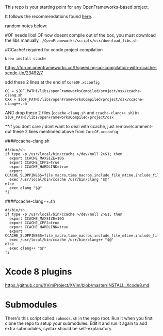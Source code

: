 This repo is your starting point for any OpenFrameworks-based project. 

It follows the recommendations found [here](https://www.assembla.com/spaces/lp-internal/wiki/Openframeworks_Project_Organization).

random notes below:

#OF needs libs!
OF now doesnt compile out of the box, you must download the libs manually
```./OpenFrameworks/scripts/osx/download_libs.sh```


#CCache! 
required for xcode project compilation

```
brew install ccache
```
https://forum.openframeworks.cc/t/speeding-up-compilation-with-ccache-xcode-tip/23492/7

add these 2 lines at the end of ```CoreOF.xcconfig```
 
```
CC = $(OF_PATH)/libs/openFrameworksCompiled/project/osx/ccache-clang.sh
CXX = $(OF_PATH)/libs/openFrameworksCompiled/project/osx/ccache-clang++.sh
```

AND drop these 2 files (```ccache-clang.sh``` and```ccache-clang++.sh```) in ```$(OF_PATH)/libs/openFrameworksCompiled/project/osx```


**if you dont care / dont want to deal with ccache, just remove/comment-out these 2 lines mentioned above from ```CoreOF.xcconfig```

####ccache-clang.sh

```
#!/bin/sh
if type -p /usr/local/bin/ccache >/dev/null 2>&1; then
  export CCACHE_MAXSIZE=10G
  export CCACHE_CPP2=true
  export CCACHE_HARDLINK=true
  export CCACHE_SLOPPINESS=file_macro,time_macros,include_file_mtime,include_file_ctime,file_stat_matches
  exec /usr/local/bin/ccache /usr/bin/clang "$@"
else
  exec clang "$@"
fi
```

####ccache-clang++.sh

```
#!/bin/sh
if type -p /usr/local/bin/ccache >/dev/null 2>&1; then
  export CCACHE_MAXSIZE=10G
  export CCACHE_CPP2=true
  export CCACHE_HARDLINK=true
  export CCACHE_SLOPPINESS=file_macro,time_macros,include_file_mtime,include_file_ctime,file_stat_matches
  exec /usr/local/bin/ccache /usr/bin/clang++ "$@"
else
  exec clang++ "$@"
fi
```

# Xcode 8 plugins

https://github.com/XVimProject/XVim/blob/master/INSTALL_Xcode8.md


# Submodules

There's this script called ```submods.sh``` in the repo root. Run it when you first clone the repo to setup your submodules. Edit it and run it again to add extra submodules, syntax should be self-explanatory.


